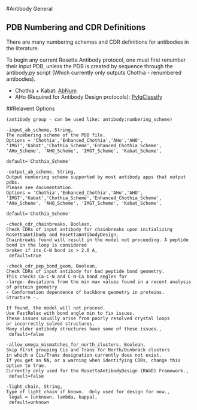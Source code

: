 #Antibody General

## PDB Numbering and CDR Definitions

There are many numbering schemes and CDR definitions for antibodies in the literature.

To begin any current Rosetta Antibody protocol, one must first renumber their input PDB, unless the PDB is created by sequence through the antibody.py script (Which currently only outputs Chothia - renumbered antibodies).

- Chothia + Kabat: [AbNum](http://www.bioinf.org.uk/abs/abnum/)
- AHo (Required for Antibody Design protocols): [PyIgClassify](http://dunbrack2.fccc.edu/PyIgClassify/)

##Relavent Options

```
(antibody group - can be used like: antibody:numbering_scheme)

-input_ab_scheme, String,
The numbering scheme of the PDB file.
Options = 'Chothia','Enhanced_Chothia','AHo','AHO',
'IMGT','Kabat','Chothia_Scheme','Enhanced_Chothia_Scheme', 
'AHo_Scheme', 'AHO_Scheme', 'IMGT_Scheme', 'Kabat_Scheme',

default='Chothia_Scheme'

-output_ab_scheme, String,
Output numbering scheme supported by most antibody apps that output pdbs.  
Please see documentation.
Options = 'Chothia','Enhanced_Chothia','AHo','AHO',
'IMGT','Kabat','Chothia_Scheme','Enhanced_Chothia_Scheme', 
'AHo_Scheme', 'AHO_Scheme', 'IMGT_Scheme', 'Kabat_Scheme',

default='Chothia_Scheme'

-check_cdr_chainbreaks, Boolean,
Check CDRs of input antibody for chainbreaks upon initializing RosettaAntibody and RosettaAntibodyDesign. 
Chainbreaks found will result in the model not proceeding. A peptide bond in the loop is considered 
broken if its C-N bond is > 2.0 A,
 default=true

-check_cdr_pep_bond_geom, Boolean,
Check CDRs of input antibody for bad peptide bond geometry.  
This checks Ca-C-N and C-N-Ca bond angles for 
-large- deviations from the min max values found in a recent analysis of protein geometry  
- Conformation dependence of backbone geometry in proteins. 
Structure -.  

If found, the model will not proceed.  
Use FastRelax with bond angle min to fix issues.  
These issues usually arise from poorly resolved crystal loops 
or incorrectly solved structures.  
Many older antibody structures have some of these issues.,
 default=false

-allow_omega_mismatches_for_north_clusters, Boolean,
Skip first grouping Cis and Trans for North/Dunbrack clusters 
in which a Cis/Trans designation currently does not exist. 
If you get an NA, or a warning when identifying CDRs, change this option to true.  
Currently only used for the RosettaAntibodyDesign (RAbD) Framework.,
 default=false

-light_chain, String,
Type of light chain if known.  Only used for design for now.,
 legal = [unknown, lambda, kappa],
 default=unknown

```